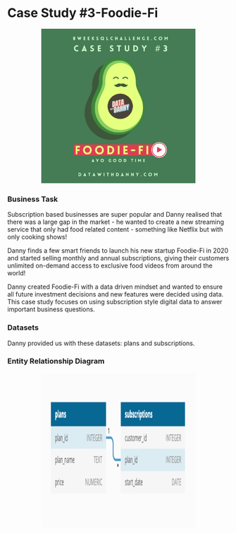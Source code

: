 # Case Study #3-Foodie-Fi

<p align="center">
  <img width="350" height="350" src="images/case_study_3.png">
</p>

### Business Task
Subscription based businesses are super popular and Danny realised that there was a large gap in the market - he wanted to create a new streaming service that only had food related content - something like Netflix but with only cooking shows!

Danny finds a few smart friends to launch his new startup Foodie-Fi in 2020 and started selling monthly and annual subscriptions, giving their customers unlimited on-demand access to exclusive food videos from around the world!

Danny created Foodie-Fi with a data driven mindset and wanted to ensure all future investment decisions and new features were decided using data. This case study focuses on using subscription style digital data to answer important business questions.

### Datasets
Danny provided us with these datasets: plans and subscriptions.

### Entity Relationship Diagram

<p align="center">
  <img width="350" height="350" src="images/erd_3.png">
</p>